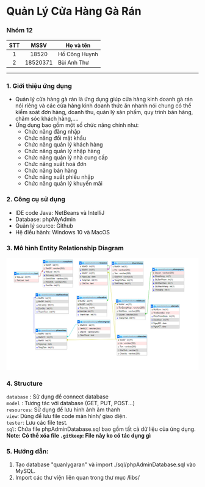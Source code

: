 # Quản Lý Cửa Hàng Gà Rán

### Nhóm 12
|STT  |MSSV        |Họ và tên       |
|:---:|:----------:|----------------|
|1    |18520  | Hồ Công Huynh |
|2    |18520371  | Bùi Anh Thư |
***

### 1. Giới thiệu ứng dụng
- Quản lý cửa hàng gà rán là ứng dụng giúp cửa hàng kinh doanh gà rán nói riêng và các cửa hàng kinh doanh thức ăn nhanh nói chung có thể kiểm soát đơn hàng, doanh thu, quản lý sản phẩm, quy trình bán hàng, chăm sóc khách hàng,....
- Ứng dụng bao gồm một số chức năng chính như: 
  * Chức năng đăng nhập
  * Chức năng đổi mật khẩu
  * Chức năng quản lý khách hàng
  * Chức năng quản lý nhập hàng
  * Chức năng quản lý nhà cung cấp
  * Chức năng xuất hoá đơn
  * Chức năng bán hàng
  * Chức năng xuất phiếu nhập
  * Chức năng quản lý khuyến mãi

### 2. Công cụ sử dụng
- IDE code Java: NetBeans và IntelliJ
- Database: phpMyAdmin
- Quản lý source: Github
- Hệ điều hành: Windows 10 và MacOS

### 3. Mô hình Entity Relationship Diagram
<img width="811" alt="image" src="resources/ERD.png">

### 4. Structure
`database` : Sử dụng để connect database  
`model` : Tương tác với database (GET, PUT, POST...)   
`resources`: Sử dụng để lưu hình ảnh âm thanh  
`view`: Dùng để lưu file code màn hình/ giao diện.   
`tester`: Lưu các file test.  
`sql`: Chứa file phpAdminDatabase.sql bao gồm tất cả dữ liệu của ứng dụng.  
**Note: Có thể xóa file `.gitkeep`:  File này ko có tác dụng gì**

### 5. Hướng dẫn:
1) Tạo database "quanlygaran" và import ./sql/phpAdminDatabase.sql vào MySQL.
2) Import các thư viện liên quan trong thư mục /libs/

